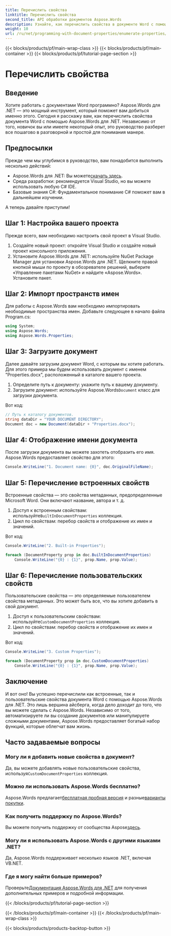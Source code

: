 ```yaml
---
title: Перечислить свойства
linktitle: Перечислить свойства
second_title: API обработки документов Aspose.Words
description: Узнайте, как перечислить свойства в документе Word с помощью Aspose.Words для .NET с помощью этого пошагового руководства. Идеально подходит для разработчиков всех уровней квалификации.
weight: 10
url: /ru/net/programming-with-document-properties/enumerate-properties/
---
```


{{< blocks/products/pf/main-wrap-class >}}
{{< blocks/products/pf/main-container >}}
{{< blocks/products/pf/tutorial-page-section >}}

# Перечислить свойства

## Введение

Хотите работать с документами Word программно? Aspose.Words для .NET — это мощный инструмент, который поможет вам добиться именно этого. Сегодня я расскажу вам, как перечислить свойства документа Word с помощью Aspose.Words для .NET. Независимо от того, новичок вы или имеете некоторый опыт, это руководство разберет все пошагово в разговорной и простой для понимания манере.

## Предпосылки

Прежде чем мы углубимся в руководство, вам понадобится выполнить несколько действий:

-  Aspose.Words для .NET: Вы можете[скачать здесь](https://releases.aspose.com/words/net/).
- Среда разработки: рекомендуется Visual Studio, но вы можете использовать любую C# IDE.
- Базовые знания C#: Фундаментальное понимание C# поможет вам в дальнейшем изучении.

А теперь давайте приступим!

## Шаг 1: Настройка вашего проекта

Прежде всего, вам необходимо настроить свой проект в Visual Studio.

1. Создайте новый проект: откройте Visual Studio и создайте новый проект консольного приложения.
2. Установите Aspose.Words для .NET: используйте NuGet Package Manager для установки Aspose.Words для .NET. Щелкните правой кнопкой мыши по проекту в обозревателе решений, выберите «Управление пакетами NuGet» и найдите «Aspose.Words». Установите пакет.

## Шаг 2: Импорт пространств имен

Для работы с Aspose.Words вам необходимо импортировать необходимые пространства имен. Добавьте следующее в начало файла Program.cs:

```csharp
using System;
using Aspose.Words;
using Aspose.Words.Properties;
```

## Шаг 3: Загрузите документ

Далее давайте загрузим документ Word, с которым вы хотите работать. Для этого примера мы будем использовать документ с именем "Properties.docx", расположенный в каталоге вашего проекта.

1. Определите путь к документу: укажите путь к вашему документу.
2.  Загрузите документ: используйте Aspose.Words`Document` класс для загрузки документа.

Вот код:

```csharp
// Путь к каталогу документов.
string dataDir = "YOUR DOCUMENT DIRECTORY";
Document doc = new Document(dataDir + "Properties.docx");
```

## Шаг 4: Отображение имени документа

После загрузки документа вы можете захотеть отобразить его имя. Aspose.Words предоставляет свойство для этого:

```csharp
Console.WriteLine("1. Document name: {0}", doc.OriginalFileName);
```

## Шаг 5: Перечисление встроенных свойств

Встроенные свойства — это свойства метаданных, предопределенные Microsoft Word. Они включают название, автора и т. д.

1.  Доступ к встроенным свойствам: используйте`BuiltInDocumentProperties` коллекция.
2. Цикл по свойствам: перебор свойств и отображение их имен и значений.

Вот код:

```csharp
Console.WriteLine("2. Built-in Properties");

foreach (DocumentProperty prop in doc.BuiltInDocumentProperties)
    Console.WriteLine("{0} : {1}", prop.Name, prop.Value);
```

## Шаг 6: Перечисление пользовательских свойств

Пользовательские свойства — это определяемые пользователем свойства метаданных. Это может быть все, что вы хотите добавить в свой документ.

1.  Доступ к пользовательским свойствам: используйте`CustomDocumentProperties` коллекция.
2. Цикл по свойствам: перебор свойств и отображение их имен и значений.

Вот код:

```csharp
Console.WriteLine("3. Custom Properties");

foreach (DocumentProperty prop in doc.CustomDocumentProperties)
    Console.WriteLine("{0} : {1}", prop.Name, prop.Value);
```

## Заключение

И вот оно! Вы успешно перечислили как встроенные, так и пользовательские свойства документа Word с помощью Aspose.Words для .NET. Это лишь вершина айсберга, когда дело доходит до того, что вы можете сделать с Aspose.Words. Независимо от того, автоматизируете ли вы создание документов или манипулируете сложными документами, Aspose.Words предоставляет богатый набор функций, которые облегчат вам жизнь.

## Часто задаваемые вопросы

### Могу ли я добавить новые свойства в документ?
 Да, вы можете добавлять новые пользовательские свойства, используя`CustomDocumentProperties` коллекция.

### Можно ли использовать Aspose.Words бесплатно?
 Aspose.Words предлагает[бесплатная пробная версия](https://releases.aspose.com/) и разные[варианты покупки](https://purchase.aspose.com/buy).

### Как получить поддержку по Aspose.Words?
 Вы можете получить поддержку от сообщества Aspose[здесь](https://forum.aspose.com/c/words/8).

### Могу ли я использовать Aspose.Words с другими языками .NET?
Да, Aspose.Words поддерживает несколько языков .NET, включая VB.NET.

### Где я могу найти больше примеров?
 Проверьте[Документация Aspose.Words для .NET](https://reference.aspose.com/words/net/) для получения дополнительных примеров и подробной информации.

{{< /blocks/products/pf/tutorial-page-section >}}

{{< /blocks/products/pf/main-container >}}
{{< /blocks/products/pf/main-wrap-class >}}

{{< blocks/products/products-backtop-button >}}
